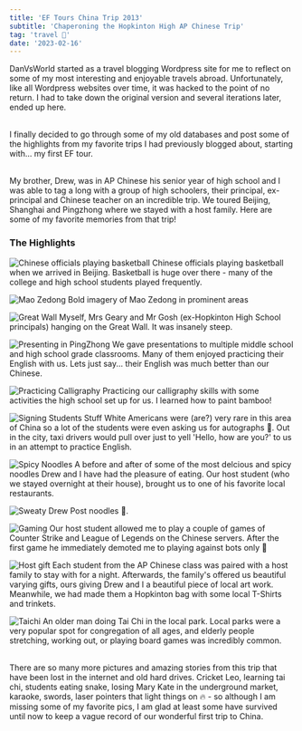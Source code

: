 ```yaml
---
title: 'EF Tours China Trip 2013'
subtitle: 'Chaperoning the Hopkinton High AP Chinese Trip'
tag: 'travel 🌴'
date: '2023-02-16'
---
```


DanVsWorld started as a travel blogging Wordpress site for me to reflect on some of my most interesting and enjoyable travels abroad.  Unfortunately, like all Wordpress websites over time, it was hacked to the point of no return.  I had to take down the original version and several iterations later, ended up here.

\
I finally decided to go through some of my old databases and post some of the highlights from my favorite trips I had previously blogged about, starting with... my first EF tour.

\
My brother, Drew, was in AP Chinese his senior year of high school and I was able to tag a long with a group of high schoolers, their principal, ex-principal and Chinese teacher on an incredible trip.  We toured Beijing, Shanghai and Pingzhong where we stayed with a host family.  Here are some of my favorite memories from that trip!

### The Highlights

![Chinese officials playing basketball](/images/posts/china-2013/ballers.jpg 'Chinese officers playing basketball')
Chinese officials playing basketball when we arrived in Beijing.  Basketball is huge over there - many of the college and high school students played frequently.

![Mao Zedong](/images/posts/china-2013/mao.jpg 'Mao Zedong')
Bold imagery of Mao Zedong in prominent areas


![Great Wall](/images/posts/china-2013/wall.jpg 'Great Wall')
Myself, Mrs Geary and Mr Gosh (ex-Hopkinton High School principals) hanging on the Great Wall.  It was insanely steep.

![Presenting in PingZhong](/images/posts/china-2013/presenting.jpg 'Presenting in PingZhong')
We gave presentations to multiple middle school and high school grade classrooms. Many of them enjoyed practicing their English with us.  Lets just say... their English was much better than our Chinese.

![Practicing Calligraphy](/images/posts/china-2013/calligraphy.jpg 'Practicing Calligraphy')
Practicing our calligraphy skills with some activities the high school set up for us.  I learned how to paint bamboo!


![Signing Students Stuff](/images/posts/china-2013/signing.jpg 'Signing')
White Americans were (are?) very rare in this area of China so a lot of the students were even asking us for autographs 🤣.  Out in the city, taxi drivers would pull over just to yell 'Hello, how are you?' to us in an attempt to practice English.


![Spicy Noodles](/images/posts/china-2013/noodles.jpg 'Spicy Noodles')
A before and after of some of the most delcious and spicy noodles Drew and I have had the pleasure of eating.  Our host student (who we stayed overnight at their house), brought us to one of his favorite local restaurants.

![Sweaty Drew](/images/posts/china-2013/sweat.jpg 'Sweaty Drew')
Post noodles 🍜.


![Gaming](/images/posts/china-2013/host.jpg 'Gaming')
Our host student allowed me to play a couple of games of Counter Strike and League of Legends on the Chinese servers.  After the first game he immediately demoted me to playing against bots only 🥉


![Host gift](/images/posts/china-2013/art.jpg 'Host gift')
Each student from the AP Chinese class was paired with a host family to stay with for a night.  Afterwards, the family's offered us beautiful varying gifts, ours giving Drew and I a beautiful piece of local art work.  Meanwhile, we had made them a Hopkinton bag with some local T-Shirts and trinkets. 

![Taichi](/images/posts/china-2013/taichi.jpg 'Taichi')
An older man doing Tai Chi in the local park.  Local parks were a very popular spot for congregation of all ages, and elderly people stretching, working out, or playing board games was incredibly common.  

\
There are so many more pictures and amazing stories from this trip that have been lost in the internet and old hard drives.  Cricket Leo, learning tai chi, students eating snake, losing Mary Kate in the underground market, karaoke, swords, laser pointers that light things on 🔥 - so although I am missing some of my favorite pics, I am glad at least some have survived until now to keep a vague record of our wonderful first trip to China.